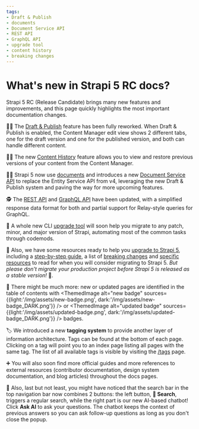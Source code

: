 ```yaml
---
tags:
- Draft & Publish
- documents
- Document Service API
- REST API
- GraphQL API 
- upgrade tool
- content history
- breaking changes
---
```

# What's new in Strapi 5 RC docs?

Strapi 5 RC (Release Candidate) brings many new features and improvements, and this page quickly highlights the most important documentation changes.

🧑‍🎨 The [Draft & Publish](/user-docs/content-manager/saving-and-publishing-content) feature has been fully reworked. When Draft & Publish is enabled, the Content Manager edit view shows 2 different tabs, one for the draft version and one for the published version, and both can handle different content.

🧙‍♀️ The new [Content History](/user-docs/content-manager/working-with-content-history) feature allows you to view and restore previous versions of your content from the Content Manager.

🧑‍🏫 Strapi 5 now use [documents](/dev-docs/api/document) and introduces a new [Document Service API](/dev-docs/api/document-service) to replace the Entity Service API from v4, leveraging the new Draft & Publish system and paving the way for more upcoming features.

🕵️ The [REST API](/dev-docs/api/rest) and [GraphQL API](/dev-docs/api/graphql) have been updated, with a simplified response data format for both and partial support for Relay-style queries for GraphQL.

🦾 A whole new CLI [upgrade tool](/dev-docs/upgrade-tool) will soon help you migrate to any patch, minor, and major version of Strapi, automating most of the common tasks through codemods.

👷 Also, we have some resources ready to help you [upgrade to Strapi 5](/dev-docs/migration/v4-to-v5/introduction-and-faq), including a [step-by-step guide](/dev-docs/migration/v4-to-v5/step-by-step), a list of [breaking changes](/dev-docs/migration/v4-to-v5/breaking-changes) and [specific resources](/dev-docs/migration/v4-to-v5/additional-resources/introduction) to read for when you will consider migrating to Strapi 5. _But please don't migrate your *production* project before Strapi 5 is released as a stable version!_ 🙏. 

👀 There might be much more: new or updated pages are identified in the table of contents with <ThemedImage alt="new badge" sources={{light:'/img/assets/new-badge.png', dark:'/img/assets/new-badge_DARK.png'}} /> or <ThemedImage alt="updated badge" sources={{light:'/img/assets/updated-badge.png', dark:'/img/assets/updated-badge_DARK.png'}} /> badges.

🏷️ We introduced a new **tagging system** to provide another layer of information architecture. Tags can be found at the bottom of each page. Clicking on a tag will point you to an index page listing all pages with the same tag. The list of all available tags is visible by visiting the [/tags](/tags) page.

➕ You will also soon find more official guides and more references to external resources (contributor documentation, design system documentation, and blog articles) throughout the docs pages.

🤖 Also, last but not least, you might have noticed that the search bar in the top navigation bar now combines 2 buttons: the left button, **🔎 Search**, triggers a regular search, while the right part is our new AI-based chatbot! Click **Ask AI** to ask your questions. The chatbot keeps the context of previous answers so you can ask follow-up questions as long as you don't close the popup.

